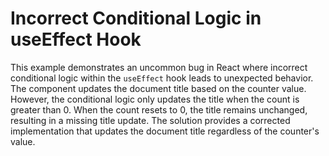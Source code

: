 # Incorrect Conditional Logic in useEffect Hook
This example demonstrates an uncommon bug in React where incorrect conditional logic within the `useEffect` hook leads to unexpected behavior.
The component updates the document title based on the counter value. However, the conditional logic only updates the title when the count is greater than 0. When the count resets to 0, the title remains unchanged, resulting in a missing title update.
The solution provides a corrected implementation that updates the document title regardless of the counter's value.